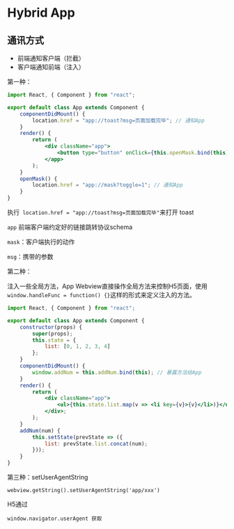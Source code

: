 # Hybrid App

## 通讯方式

+ 前端通知客户端（拦截）
+ 客户端通知前端（注入）

第一种：

```jsx
import React, { Component } from "react";

export default class App extends Component {
    componentDidMount() {
        location.href = "app://toast?msg=页面加载完毕"; // 通知App
    }
    render() {
        return (
            <div className="app">
                <button type="button" onClick={this.openMask.bind(this)}>点它</button>
            </app>
        );
    }
    openMask() {
        location.href = "app://mask?toggle=1"; // 通知App
    }
}

```

执行` location.href = "app://toast?msg=页面加载完毕"`来打开 toast

`app` 前端客户端约定好的链接跳转协议schema

`mask`：客户端执行的动作

`msg`：携带的参数



第二种：

注入一些全局方法，App Webview直接操作全局方法来控制H5页面，使用`window.handleFunc = function() {}`这样的形式来定义注入的方法。

```jsx
import React, { Component } from "react";

export default class App extends Component {
    constructor(props) {
        super(props);
        this.state = {
            list: [0, 1, 2, 3, 4]
        };
    }
    componentDidMount() {
        window.addNum = this.addNum.bind(this); // 暴露方法给App
    }
    render() {
        return (
            <div className="app">
                <ul>{this.state.list.map(v => <li key={v}>{v}</li>)}</ul>
            </div>;
        );
    }
    addNum(num) {
        this.setState(prevState => ({
            list: prevState.list.concat(num);
        }));
    }
}

```

第三种：setUserAgentString

```
webview.getString().setUserAgentString('app/xxx')
```

H5通过

```
window.navigator.userAgent 获取
```

